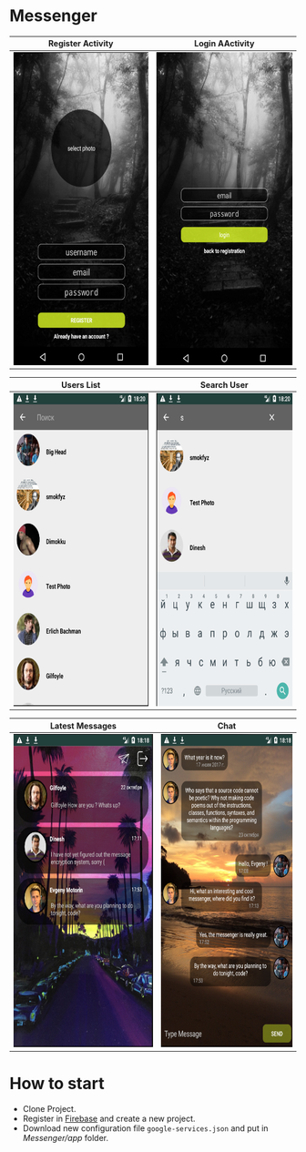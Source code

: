 # Messenger

Register Activity | Login AActivity
:-------------:|:-------------:
<img src="https://github.com/Evgenijjjj/messenger-firebase/blob/master/screenshots/register_activity.png" width="350" height="550">|<img src="https://github.com/Evgenijjjj/messenger-firebase/blob/master/screenshots/login_activity.png" width="350" height="550">


Users List | Search User
:-------------:|:-------------:
<img src="https://github.com/Evgenijjjj/messenger-firebase/blob/master/screenshots/users_list.png" width="350" height="550">|<img src="https://github.com/Evgenijjjj/messenger-firebase/blob/master/screenshots/search_user.png" width="350" height="550"> 
        
        
Latest Messages | Chat
:-------------:|:-------------:
<img src="https://github.com/Evgenijjjj/messenger-firebase/blob/master/screenshots/latest_messages_activity.png" width="350" height="550">|<img src="https://github.com/Evgenijjjj/messenger-firebase/blob/master/screenshots/chat.png" width="350" height="550">


# How to start
* Clone Project.
* Register in [Firebase](https://console.firebase.google.com/) and create a new project.
* Download new configuration file `google-services.json` and put in *Messenger/app* folder.

